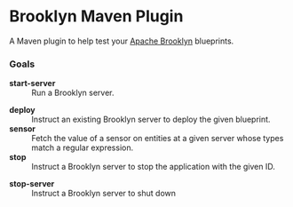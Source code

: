 Brooklyn Maven Plugin
=====================

A Maven plugin to help test your [Apache Brooklyn](https://brooklyn.apache.org/) blueprints.

### Goals

<dl>
<dt><strong>start-server</strong></dt>
<dd>
Run a Brooklyn server.
</dd>

<dl>
<dt><strong>deploy</strong></dt>
<dd>
Instruct an existing Brooklyn server to deploy the given blueprint.
</dd>

<dt><strong>sensor</strong></dt>
<dd>
Fetch the value of a sensor on entities at a given server whose types match
a regular expression.
</dd>

<dt><strong>stop</strong></dt>
<dd>
Instruct a Brooklyn server to stop the application with the given ID.
</dd>
</dl>

<dt><strong>stop-server</strong></dt>
<dd>
Instruct a Brooklyn server to shut down
</dd>
</dl>

